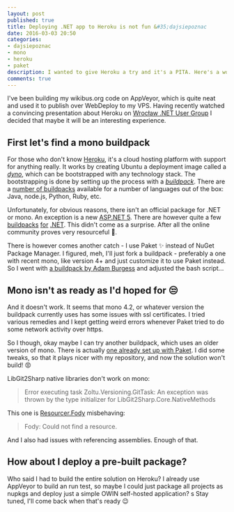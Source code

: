```yaml
---
layout: post
published: true
title: Deploying .NET app to Heroku is not fun &#35;dajsiepoznac
date: 2016-03-03 20:50
categories:
- dajsiepoznac
- mono
- heroku
- paket
description: I wanted to give Heroku a try and it's a PITA. Here's a workaround I'm going to try
comments: true
---
```


I've been building my wikibus.org code on AppVeyor, which is quite neat and used it to publish over WebDeploy to my VPS.
Having recently watched a convincing presentation about Heroku on [Wrocław .NET User Group][wrocnet] I decided that maybe
it will be an interesting experience.

<!--more-->

## First let's find a mono buildpack

For those who don't know [Heroku][heroku], it's a cloud hosting platform with support for anything really. It works by
creating Ubuntu a deployment image called a *[dyno][dyno]*, which can be bootstrapped with any technology stack. The bootstrapping
is done by setting up the process with a *[buildpack][buildpack]*. There are a [number of buildpacks][default-buildpacks] 
available for a number of languages out of the box: Java, node.js, Python, Ruby, etc. 

Unfortunately, for obvious reasons, there isn't an official package for .NET or mono. An exception is a new [ASP.NET 5][net5-buildpack].
There are however quite a few [buildpacks][bp1] [for][bp2] [.NET][bp3]. This didn't come as a surprise. After all the 
online community proves very resourceful :construction_worker:.

There is however comes another catch - I use Paket :sparkles: instead of NuGet Package Manager. I figured, meh, I'll just
fork a buildpack - preferably a one with recent mono, like version 4+ and just customize it to use Paket instead. So I 
went with [a buildpack by Adam Burgess][bp1] and adjusted the bash script...

## Mono isn't as ready as I'd hoped for :unamused:

And it doesn't work. It seems that mono 4.2, or whatever version the buildpack currently uses has some issues with ssl
certificates. I tried various remedies and I kept getting weird errors whenever Paket tried to do some network activity
over https.

So I though, okay maybe I can try another buildpack, which uses an older version of mono. There is actually 
[one already set up with Paket][bp-paket]. I did some tweaks, so that it plays nicer with my repository, and now the solution
won't build! :rage:

LibGit2Sharp native libraries don't work on mono:

> Error executing task Zoltu.Versioning.GitTask: An exception was thrown by the type initializer for LibGit2Sharp.Core.NativeMethods

This one is [Resourcer.Fody][fody] misbehaving:

> Fody: Could not find a resource.
    
And I also had issues with referencing assemblies. Enough of that.

## How about I deploy a pre-built package?

Who said I had to build the entire solution on Heroku? I already use AppVeyor to build an run test, so maybe I could just 
package all projects as nupkgs and deploy just a simple OWIN self-hosted application?
s
Stay tuned, I'll come back when that's ready :wink:

[wrocnet]: http://wrocnet.github.io
[heroku]: http://heroku.com
[net5-buildpack]: https://elements.heroku.com/buildpacks/heroku/dotnet-buildpack
[default-buildpacks]: https://devcenter.heroku.com/articles/buildpacks#officially-supported-buildpacks
[dyno]: https://devcenter.heroku.com/articles/dyno-types
[buildpack]: https://devcenter.heroku.com/articles/buildpacks
[bp1]: https://github.com/AdamBurgess/heroku-buildpack-mono
[bp2]: https://github.com/brandur/heroku-buildpack-mono
[bp3]: https://github.com/friism/heroku-buildpack-mono
[bp-paket]: https://github.com/robocat/mono-paket-buildpack
[fody]: https://github.com/Fody/Resourcer
